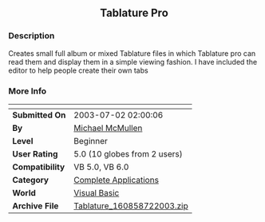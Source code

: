 ﻿<div align="center">

## Tablature Pro


</div>

### Description

Creates small full album or mixed Tablature files in which Tablature pro can read them and display them in a simple viewing fashion. I have included the editor to help people create their own tabs
 
### More Info
 


<span>             |<span>
---                |---
**Submitted On**   |2003-07-02 02:00:06
**By**             |[Michael McMullen](https://github.com/Planet-Source-Code/PSCIndex/blob/master/ByAuthor/michael-mcmullen.md)
**Level**          |Beginner
**User Rating**    |5.0 (10 globes from 2 users)
**Compatibility**  |VB 5\.0, VB 6\.0
**Category**       |[Complete Applications](https://github.com/Planet-Source-Code/PSCIndex/blob/master/ByCategory/complete-applications__1-27.md)
**World**          |[Visual Basic](https://github.com/Planet-Source-Code/PSCIndex/blob/master/ByWorld/visual-basic.md)
**Archive File**   |[Tablature\_160858722003\.zip](https://github.com/Planet-Source-Code/michael-mcmullen-tablature-pro__1-46591/archive/master.zip)








